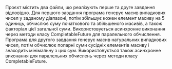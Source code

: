 Проєкт містить два файли, що реалізують перше та друге завдання відповідно. Для першого завдання програма генерує масив випадкових чисел у заданому діапазоні, потім збільшує кожен елемент масиву на 5 одиниць, обчислює суму початкового та збільшеного масивів, а також факторіал цієї загальної суми. Використовується асинхронне виконання через методи класу CompletableFuture для паралельного обчислення. 
Програма для другого завдання генерує масив натуральних випадкових чисел, потім обчислює попарні суми сусідніх елементів масиву і знаходить мінімальну з цих сум. Використовується також асинхронне виконання для паралельних обчислень через методи класу CompletableFuture.

